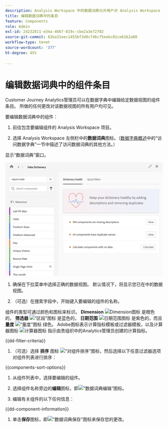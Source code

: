 ```yaml
---
description: Analysis Workspace 中的数据词典允许用户对 Analysis Workspace 中的各种组件进行编目和跟踪，包括组件的预期用途、批准情况、重复情况等等。
title: 编辑数据词典中的条目
feature: Components
role: Admin
exl-id: 2d232811-e34a-4667-819c-cbe2a3e72702
source-git-commit: 82ba31eec1455bf3d0c746cf5eebc81ce6162a00
workflow-type: tm+mt
source-wordcount: '377'
ht-degree: 45%

---
```


# 编辑数据词典中的组件条目

Customer Journey Analytics管理员可以在数据字典中编辑给定数据视图的组件条目。 所做的任何更改对该数据视图的所有用户均可见。

要编辑数据词典中的组件：

1. 前往包含要编辑组件的 Analysis Workspace 项目。

1. 选择 Analysis Workspace 左侧栏中的&#x200B;**数据词典**&#x200B;图标。（[数据字典概述](/help/components/data-dictionary/data-dictionary-overview.md)中的“访问数据字典”一节中描述了访问数据词典的其他方法。）

显示“数据词典”窗口。

![数据词典管理员视图](assets/data-dictionary-admin.png)

1. 确保在下拉菜单中选择正确的数据视图。 默认情况下，将显示您已在中的数据视图。

1. （可选）在搜索字段中，开始键入要编辑的组件的名称。

组件的类型可通过颜色和图标来标识。 **Dimension** ![Dimension图标](https://spectrum.adobe.com/static/icons/workflow_18/Smock_Data_18_N.svg) 是橙色的， **筛选器** ![“区段”图标](https://spectrum.adobe.com/static/icons/workflow_18/Smock_Segmentation_18_N.svg) 是蓝色的， **日期范围** ![日期范围图标](https://spectrum.adobe.com/static/icons/workflow_18/Smock_Calendar_18_N.svg) 是紫色的，而且 **量度** ![“量度”图标](https://spectrum.adobe.com/static/icons/workflow_18/Smock_Event_18_N.svg) 绿色。 Adobe图标表示计算指标模板或过滤器模板，以及计算器图标 ![计算器图标](https://spectrum.adobe.com/static/icons/workflow_18/Smock_Calculator_18_N.svg) 指示由贵组织中的Analytics管理员创建的计算指标。

{{dd-filter-criteria}}

1. （可选）选择 **排序** 图标 ![“对组件排序”图标](https://spectrum.adobe.com/static/icons/workflow_18/Smock_SortOrderDown_18_N.svg)，然后选择以下任意过滤器选项对组件列表进行排序：

{{components-sort-options}}

1. 从组件列表中，选择要编辑的组件。

1. 选择组件名称旁边的&#x200B;**编辑**&#x200B;图标，即![“数据词典编辑”图标](https://spectrum.adobe.com/static/icons/workflow_18/Smock_Edit_18_N.svg)。

1. 编辑有关组件的以下任何信息：

{{dd-component-information}}

1. 单击&#x200B;**保存**&#x200B;图标，即![“数据词典保存”图标](https://spectrum.adobe.com/static/icons/workflow_18/Smock_SaveFloppy_18_N.svg)来保存您的更改。
